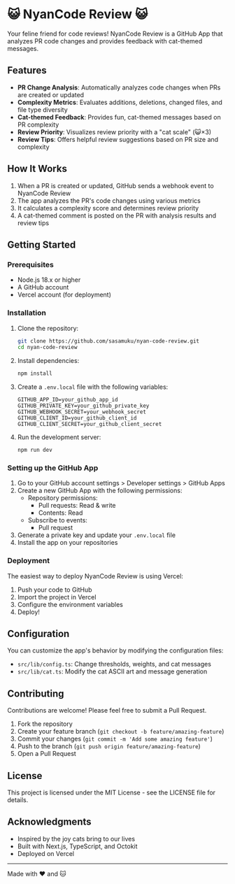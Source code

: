 # 😺 NyanCode Review 😺

Your feline friend for code reviews! NyanCode Review is a GitHub App that analyzes PR code changes and provides feedback with cat-themed messages.

## Features

- **PR Change Analysis**: Automatically analyzes code changes when PRs are created or updated
- **Complexity Metrics**: Evaluates additions, deletions, changed files, and file type diversity
- **Cat-themed Feedback**: Provides fun, cat-themed messages based on PR complexity
- **Review Priority**: Visualizes review priority with a "cat scale" (😺×3)
- **Review Tips**: Offers helpful review suggestions based on PR size and complexity

## How It Works

1. When a PR is created or updated, GitHub sends a webhook event to NyanCode Review
2. The app analyzes the PR's code changes using various metrics
3. It calculates a complexity score and determines review priority
4. A cat-themed comment is posted on the PR with analysis results and review tips

## Getting Started

### Prerequisites

- Node.js 18.x or higher
- A GitHub account
- Vercel account (for deployment)

### Installation

1. Clone the repository:
   ```bash
   git clone https://github.com/sasamuku/nyan-code-review.git
   cd nyan-code-review
   ```

2. Install dependencies:
   ```bash
   npm install
   ```

3. Create a `.env.local` file with the following variables:
   ```
   GITHUB_APP_ID=your_github_app_id
   GITHUB_PRIVATE_KEY=your_github_private_key
   GITHUB_WEBHOOK_SECRET=your_webhook_secret
   GITHUB_CLIENT_ID=your_github_client_id
   GITHUB_CLIENT_SECRET=your_github_client_secret
   ```

4. Run the development server:
   ```bash
   npm run dev
   ```

### Setting up the GitHub App

1. Go to your GitHub account settings > Developer settings > GitHub Apps
2. Create a new GitHub App with the following permissions:
   - Repository permissions:
     - Pull requests: Read & write
     - Contents: Read
   - Subscribe to events:
     - Pull request
3. Generate a private key and update your `.env.local` file
4. Install the app on your repositories

### Deployment

The easiest way to deploy NyanCode Review is using Vercel:

1. Push your code to GitHub
2. Import the project in Vercel
3. Configure the environment variables
4. Deploy!

## Configuration

You can customize the app's behavior by modifying the configuration files:

- `src/lib/config.ts`: Change thresholds, weights, and cat messages
- `src/lib/cat.ts`: Modify the cat ASCII art and message generation

## Contributing

Contributions are welcome! Please feel free to submit a Pull Request.

1. Fork the repository
2. Create your feature branch (`git checkout -b feature/amazing-feature`)
3. Commit your changes (`git commit -m 'Add some amazing feature'`)
4. Push to the branch (`git push origin feature/amazing-feature`)
5. Open a Pull Request

## License

This project is licensed under the MIT License - see the LICENSE file for details.

## Acknowledgments

- Inspired by the joy cats bring to our lives
- Built with Next.js, TypeScript, and Octokit
- Deployed on Vercel

---

Made with ❤️ and 🐱
